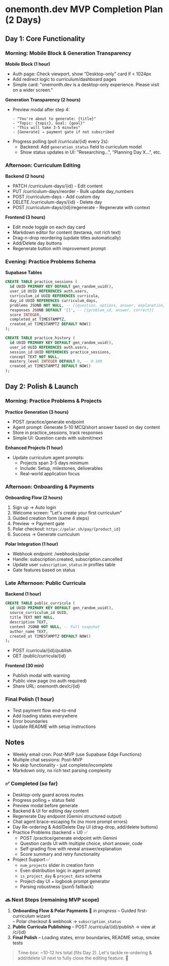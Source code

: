 # onemonth.dev MVP Completion Plan (2 Days)

## Day 1: Core Functionality

### Morning: Mobile Block & Generation Transparency
**Mobile Block (1 hour)**
- Auth page: Check viewport, show "Desktop-only" card if < 1024px
- Add redirect logic to curriculum/dashboard pages
- Simple card: "onemonth.dev is a desktop-only experience. Please visit on a wider screen."

**Generation Transparency (2 hours)**
- Preview modal after step 4:
  ```
  - "You're about to generate: {title}"
  - "Topic: {topic}, Goal: {goal}"
  - "This will take 3-5 minutes"
  - [Generate] → payment gate if not subscribed
  ```
- Progress polling (poll /curricula/{id} every 2s):
  - Backend: Add `generation_status` field to curriculum model
  - Show status updates in UI: "Researching...", "Planning Day X...", etc.

### Afternoon: Curriculum Editing
**Backend (2 hours)**
- PATCH /curriculum-days/{id} - Edit content
- PUT /curriculum-days/reorder - Bulk update day_numbers
- POST /curriculum-days - Add custom day
- DELETE /curriculum-days/{id} - Delete day
- POST /curriculum-days/{id}/regenerate - Regenerate with context

**Frontend (3 hours)**
- Edit mode toggle on each day card
- Markdown editor for content (textarea, not rich text)
- Drag-n-drop reordering (update titles automatically)
- Add/Delete day buttons
- Regenerate button with improvement prompt

### Evening: Practice Problems Schema
**Supabase Tables**
```sql
CREATE TABLE practice_sessions (
  id UUID PRIMARY KEY DEFAULT gen_random_uuid(),
  user_id UUID REFERENCES auth.users,
  curriculum_id UUID REFERENCES curricula,
  day_id UUID REFERENCES curriculum_days,
  problems JSONB NOT NULL, -- [{question, options, answer, explanation}]
  responses JSONB DEFAULT '[]', -- [{problem_id, answer, correct}]
  score INTEGER,
  completed_at TIMESTAMPTZ,
  created_at TIMESTAMPTZ DEFAULT NOW()
);

CREATE TABLE practice_history (
  id UUID PRIMARY KEY DEFAULT gen_random_uuid(),
  user_id UUID REFERENCES auth.users,
  session_id UUID REFERENCES practice_sessions,
  concept TEXT NOT NULL,
  mastery_level INTEGER DEFAULT 0, -- 0-100
  created_at TIMESTAMPTZ DEFAULT NOW()
);
```

## Day 2: Polish & Launch

### Morning: Practice Problems & Projects
**Practice Generation (3 hours)**
- POST /practice/generate endpoint
- Agent prompt: Generate 5-10 MCQ/short answer based on day content
- Store in practice_sessions, track responses
- Simple UI: Question cards with submit/next

**Enhanced Projects (1 hour)**
- Update curriculum agent prompts:
  - Projects span 3-5 days minimum
  - Include: Setup, milestones, deliverables
  - Real-world application focus

### Afternoon: Onboarding & Payments
**Onboarding Flow (2 hours)**
1. Sign up → Auto login
2. Welcome screen: "Let's create your first curriculum"
3. Guided creation form (same 4 steps)
4. Preview → Payment gate
5. Polar checkout: `https://polar.sh/pay/{product_id}`
6. Success → Generate curriculum

**Polar Integration (1 hour)**
- Webhook endpoint: /webhooks/polar
- Handle: subscription.created, subscription.cancelled
- Update user `subscription_status` in profiles table
- Gate features based on status

### Late Afternoon: Public Curricula
**Backend (1 hour)**
```sql
CREATE TABLE public_curricula (
  id UUID PRIMARY KEY DEFAULT gen_random_uuid(),
  source_curriculum_id UUID,
  title TEXT NOT NULL,
  description TEXT,
  content JSONB NOT NULL, -- Full snapshot
  author_name TEXT,
  created_at TIMESTAMPTZ DEFAULT NOW()
);
```
- POST /curricula/{id}/publish
- GET /public/curricula/{id}

**Frontend (30 min)**
- Publish modal with warning
- Public view page (no auth required)
- Share URL: onemonth.dev/c/{id}

### Final Polish (1 hour)
- Test payment flow end-to-end
- Add loading states everywhere
- Error boundaries
- Update README with setup instructions

## Notes
- Weekly email cron: Post-MVP (use Supabase Edge Functions)
- Multiple chat sessions: Post-MVP
- No skip functionality - just complete/incomplete
- Markdown only, no rich text parsing complexity 

### ✅ Completed (so far)
- Desktop-only guard across routes
- Progress polling + status field
- Preview modal before generate
- Backend & UI for editing day content
- Regenerate Day endpoint (Gemini structured output)
- Chat agent brace-escaping fix (no more prompt errors)
- Day Re-ordering & Add/Delete Day UI (drag-drop, add/delete buttons)
- Practice Problems (backend + UI) ✅
  - POST /practice/generate endpoint with Gemini
  - Question cards UI with multiple choice, short answer, code
  - Self-grading flow with reveal answer/explanation
  - Score summary and retry functionality
- Project Support ✅
  - `num_projects` slider in creation form
  - Even distribution logic in agent prompt
  - `is_project_day` & `project_data` schema
  - Project-day UI + logbook prompt generator
  - Parsing robustness (json5 fallback)

### 🔜 Next Steps (remaining MVP scope)
1. **Onboarding Flow & Polar Payments** 🚧 _in progress_
   – Guided first-curriculum wizard  
   – Polar checkout & webhook → `subscription_status`
2. **Public Curricula Publishing**
   – POST /curricula/{id}/publish → view at /c/{id}
3. **Final Polish**
   – Loading states, error boundaries, README setup, smoke tests

> Time-box: ~10-12 hrs total (fits Day 2). Let's tackle re-ordering & add/delete UI next to fully close the editing feature. 🚀 